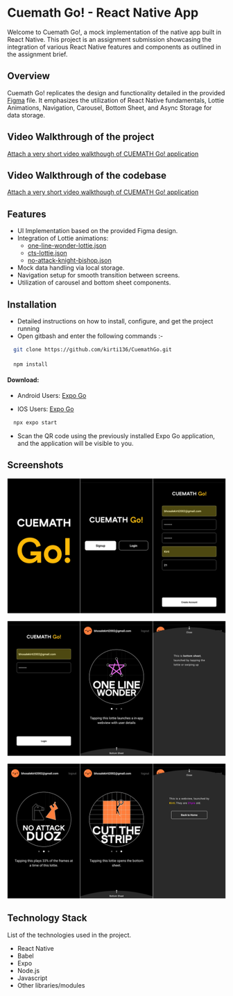 
# Cuemath Go! - React Native App

Welcome to Cuemath Go!, a mock implementation of the native app built in React Native. This project is an assignment submission showcasing the integration of various React Native features and components as outlined in the assignment brief.

## Overview 
Cuemath Go! replicates the design and functionality detailed in the provided [Figma](https://cuemath.notion.site/App-Assignment-Cuemath-Go-4f18089084d040d28f4f1b2ef946db55) file. It emphasizes the utilization of React Native fundamentals, Lottie Animations, Navigation, Carousel, Bottom Sheet, and Async Storage for data storage. 

## Video Walkthrough of the project
[Attach a very short video walkthough of CUEMATH Go! application]()

## Video Walkthrough of the codebase
[Attach a very short video walkthough of CUEMATH Go! application]()

## Features

 - UI Implementation based on the provided Figma design.
 - Integration of Lottie animations:
    - [one-line-wonder-lottie.json](https://file.notion.so/f/f/81d99e49-098d-47e2-b832-3ea5fb19e43d/26afd220-091b-4fd8-a010-4368c5e52472/one-line-wonder-lottie.json?id=83a4cb60-4001-4513-a73e-0e11fbfc1716&table=block&spaceId=81d99e49-098d-47e2-b832-3ea5fb19e43d&expirationTimestamp=1703109600000&signature=2Adme0fz1pwWCJzBuTgHjtDAmAeUbmzm1ZtKOVxXTAk&downloadName=one-line-wonder-lottie.json)
    - [cts-lottie.json](https://file.notion.so/f/f/81d99e49-098d-47e2-b832-3ea5fb19e43d/ca3d3bb9-ef63-4fc2-8884-05d09d4127e8/cts-lottie.json?id=4612d6c1-54da-4db9-9806-027ee497af7d&table=block&spaceId=81d99e49-098d-47e2-b832-3ea5fb19e43d&expirationTimestamp=1703109600000&signature=pKK5tQzBtASULujDlJ9zCE_JM5uo9zHV3pvXu8vbc0Y&downloadName=cts-lottie.json)
    - [no-attack-knight-bishop.json](https://file.notion.so/f/f/81d99e49-098d-47e2-b832-3ea5fb19e43d/5cc6d9d2-8b84-47cc-a9e8-eada679e9f2b/no-attack-knight-bishop.json?id=1f9edaae-a7ba-419d-822c-7ccd35dac2eb&table=block&spaceId=81d99e49-098d-47e2-b832-3ea5fb19e43d&expirationTimestamp=1703109600000&signature=4IIF10P0SIA4t0h99qgiZ0CujRkv28iOnY3H-CE8C6g&downloadName=no-attack-knight-bishop.json)
 - Mock data handling via local storage.
 - Navigation setup for smooth transition between screens.
 - Utilization of carousel and bottom sheet components.



## Installation
- Detailed instructions on how to install, configure, and get the project running
- Open gitbash and enter the following commands :-

```bash
  git clone https://github.com/kirti136/CuemathGo.git

  npm install
```

#### Download:

- Android Users: [Expo Go](https://play.google.com/store/apps/details?id=host.exp.exponent&referrer=www)

- IOS Users: [Expo Go](https://apps.apple.com/us/app/expo-go/id982107779)

```bash
  npx expo start
```
- Scan the QR code using the previously installed Expo Go application, and the application will be visible to you.


## Screenshots

![App Screenshot](https://raw.githubusercontent.com/kirti136/CuemathGo/main/assets/GitImages/01.png?token=GHSAT0AAAAAACLXS45ZG6DUV6Q6EANTAEYAZMCDGBA)

![App Screenshot](https://raw.githubusercontent.com/kirti136/CuemathGo/main/assets/GitImages/02.png?token=GHSAT0AAAAAACLXS45YT4SQK6OOPTQDYYUSZMCDG4A)

![App Screenshot](https://raw.githubusercontent.com/kirti136/CuemathGo/main/assets/GitImages/03.png?token=GHSAT0AAAAAACLXS45ZR3M3EMDBY5A4Q6MAZMCDHIQ)


## Technology Stack
List of the technologies used in the project.

- React Native            
- Babel
- Expo
- Node.js
- Javascript
- Other libraries/modules

